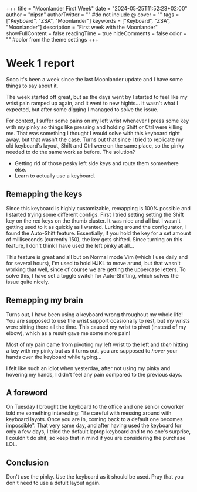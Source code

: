 +++
title = "Moonlander First Week"
date = "2024-05-25T11:52:23+02:00"
author = "nipsn"
authorTwitter = "" #do not include @
cover = ""
tags = ["Keyboard", "ZSA", "Moonlander"]
keywords = ["Keyboard", "ZSA", "Moonlander"]
description = "First week with the Moonlander"
showFullContent = false
readingTime = true
hideComments = false
color = "" #color from the theme settings
+++

# Week 1 report

Sooo it's been a week since the last Moonlander update and I have some things to say about it.

The week started off great, but as the days went by I started to feel like my wrist pain ramped up again, and it went to new hights... It wasn't what I expected, but after some digging I managed to solve the issue.

For context, I suffer some pains on my left wrist whenever I press some key with my pinky so things like pressing and holding Shift or Ctrl were killing me. That was something I thought I would solve with this keyboard right away, but that wasn't the case. Turns out that since I tried to replicate my old keyboard's layout, Shift and Ctrl were on the same place, so the pinky needed to do the same work as before. The solution? 

 * Getting rid of those pesky left side keys and route them somewhere else.
 * Learn to actually use a keyboard.

## Remapping the keys

Since this keyboard is highly customizable, remapping is 100% possible and I started trying some different configs. First I tried setting setting the Shift key on the red keys on the thumb cluster. It was nice and all but I wasn't getting used to it as quickly as I wanted. Lurking around the configurator, I found the Auto-Shift feature. Essentially, if you hold the key for a set amount of milliseconds (currently 150), the key gets shifted. Since turning on this feature, I don't think I have used the left pinky at all...

This feature is great and all but on Normal mode Vim (which I use daily and for several hours), I'm used to hold HJKL to move arund, but that wasn't working that well, since of course we are getting the uppercase letters. To solve this, I have set a toggle switch for Auto-Shifting, which solves the issue quite nicely.

## Remapping my brain

Turns out, I have been using a keyboard wrong throughout my whole life! You are supposed to use the wrist support ocasionally to rest, but my wrists were sitting there all the time. This caused my wrist to pivot (instead of my elbow), which as a result gave me some more pain!

Most of my pain came from pivoting my left wrist to the left and *then* hitting a key with my pinky but as it turns out, you are supposed to *hover* your hands over the keyboard while typing...

I felt like such an idiot when yesterday, after not using my pinky and hovering my hands, I didn't feel any pain compared to the previous days.

## A foreword

On Tuesday I brought the keyboard to the office and one senior coworker told me something interesting: "Be careful with messing around with keyboard layots. Once you are in, coming back to a default one becomes impossible". That very same day, and after having used the keyboard for only a few days, I tried the default laptop keyboard and to no one's surprise, I couldn't do shit, so keep that in mind if you are considering the purchase LOL.

## Conclusion

Don't use the pinky. Use the keyboard as it should be used. Pray that you don't need to use a defult layout again.
